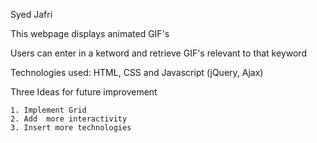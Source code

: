 Syed Jafri

This  webpage  displays animated GIF's

Users can enter in a ketword and retrieve GIF's relevant to that keyword

Technologies used: HTML, CSS and Javascript (jQuery, Ajax)

Three Ideas for future improvement

    1. Implement Grid
    2. Add  more interactivity
    3. Insert more technologies
